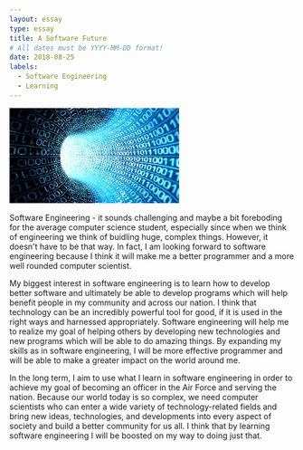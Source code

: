 ```yaml
---
layout: essay
type: essay
title: A Software Future
# All dates must be YYYY-MM-DD format!
date: 2018-08-25
labels:
  - Software Engineering
  - Learning
---
```


<img class="ui small right spaced image" src="../images/code.jpg">

Software Engineering - it sounds challenging and maybe a bit foreboding for the average computer science student, especially since when we think of engineering we think of buidling huge, complex things. However, it doesn't have to be that way. In fact, I am looking forward to software engineering because I think it will make me a better programmer and a more well rounded computer scientist.

My biggest interest in software engineering is to learn how to develop better software and ultimately be able to develop programs which will help benefit people in my community and across our nation. I think that technology can be an incredibly powerful tool for good, if it is used in the right ways and harnessed appropriately. Software engineering will help me to realize my goal of helping others by developing new technologies and new programs which will be able to do amazing things. By expanding my skills as in software engineering, I will be more effective programmer and will be able to make a greater impact on the world around me.

In the long term, I aim to use what I learn in software engineering in order to achieve my goal of becoming an officer in the Air Force and serving the nation. Because our world today is so complex, we need computer scientists who can enter a wide variety of technology-related fields and bring new ideas, technologies, and developments into every aspect of society and build a better community for us all. I think that by learning software engineering I will be boosted on my way to doing just that.
